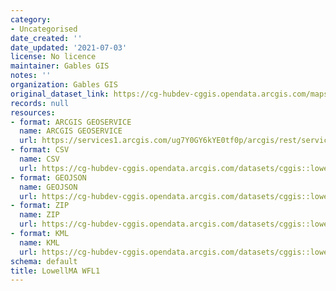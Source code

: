 ```yaml
---
category:
- Uncategorised
date_created: ''
date_updated: '2021-07-03'
license: No licence
maintainer: Gables GIS
notes: ''
organization: Gables GIS
original_dataset_link: https://cg-hubdev-cggis.opendata.arcgis.com/maps/cggis::lowellma-wfl1
records: null
resources:
- format: ARCGIS GEOSERVICE
  name: ARCGIS GEOSERVICE
  url: https://services1.arcgis.com/ug7Y0GY6kYE0tf0p/arcgis/rest/services/LowellMA_WFL1/FeatureServer/0
- format: CSV
  name: CSV
  url: https://cg-hubdev-cggis.opendata.arcgis.com/datasets/cggis::lowellma-wfl1.csv?outSR=%7B%22latestWkid%22%3A3857%2C%22wkid%22%3A102100%7D
- format: GEOJSON
  name: GEOJSON
  url: https://cg-hubdev-cggis.opendata.arcgis.com/datasets/cggis::lowellma-wfl1.geojson?outSR=%7B%22latestWkid%22%3A3857%2C%22wkid%22%3A102100%7D
- format: ZIP
  name: ZIP
  url: https://cg-hubdev-cggis.opendata.arcgis.com/datasets/cggis::lowellma-wfl1.zip?outSR=%7B%22latestWkid%22%3A3857%2C%22wkid%22%3A102100%7D
- format: KML
  name: KML
  url: https://cg-hubdev-cggis.opendata.arcgis.com/datasets/cggis::lowellma-wfl1.kml?outSR=%7B%22latestWkid%22%3A3857%2C%22wkid%22%3A102100%7D
schema: default
title: LowellMA WFL1
---
```

